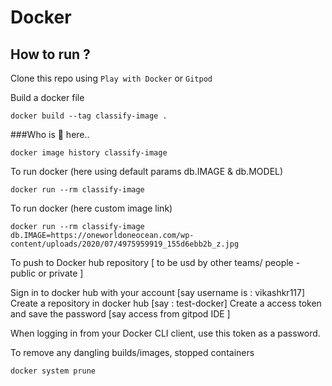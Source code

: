 

# Docker 

## How to run ?

Clone this repo using `Play with Docker` or `Gitpod`

Build a docker file
```
docker build --tag classify-image .
```

###Who is 🐘 here..
```
docker image history classify-image
```

To run docker (here using default params db.IMAGE & db.MODEL)
```
docker run --rm classify-image
```

To run docker (here custom image link)
```
docker run --rm classify-image db.IMAGE=https://oneworldoneocean.com/wp-content/uploads/2020/07/4975959919_155d6ebb2b_z.jpg
```

To push to Docker hub repository [ to be usd by other teams/ people - public or private ]

Sign in to docker hub with your account [say username is : vikashkr117]
Create a repository in docker hub [say : test-docker]
Create a access token and save the password [say access from gitpod IDE ]

When logging in from your Docker CLI client, use this token as a password.



To remove any dangling builds/images, stopped containers
```
docker system prune
```

